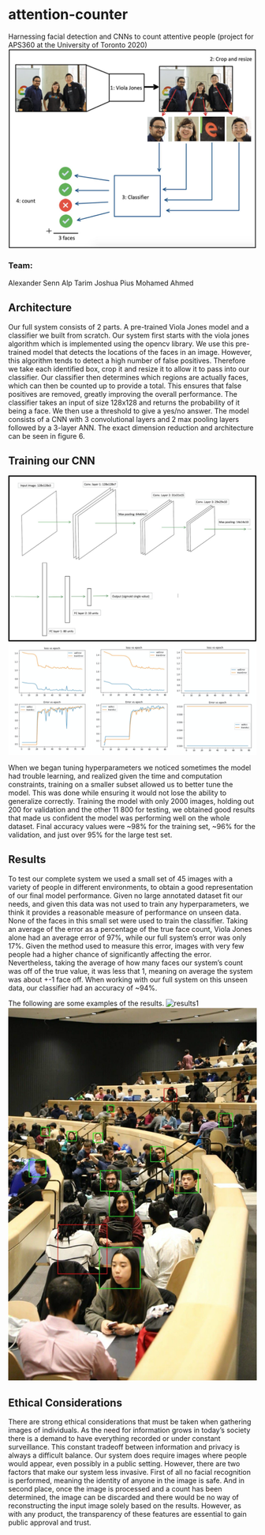 # attention-counter
Harnessing facial detection and CNNs to count attentive people (project for APS360 at the University of Toronto 2020)
![model-outline](modelOutline.png)

### Team:
Alexander Senn
Alp Tarim
Joshua Pius
Mohamed Ahmed

## Architecture
Our full system consists of 2 parts. A pre-trained Viola Jones model and a classifier we built from scratch.
Our system first starts with the viola jones algorithm which is implemented using the opencv library. We use this pre-trained model that detects the locations of the faces in an image. However, this algorithm tends to detect a high number of false positives.
Therefore we take each identified box, crop it and resize it to allow it to pass into our classifier. Our classifier then determines which regions are actually faces, which can then be counted up to provide a total. This ensures that false positives are removed, greatly improving the overall performance.
The classifier takes an input of size 128x128 and returns the probability of it being a face. We then use a threshold to give a yes/no answer. The model consists of a CNN with 3 convolutional layers and 2 max pooling layers followed by a 3-layer ANN. The exact dimension reduction and architecture can be seen in figure 6.

## Training our CNN
![Layer-diagram](CNNlayers.png)
![training-results](training-results.png)

When we began tuning hyperparameters we noticed sometimes the model had trouble learning, and realized given the time and computation constraints, training on a smaller subset allowed us to better tune the model. This was done while ensuring it would not lose the ability to generalize correctly.
Training the model with only 2000 images, holding out 200 for validation and the other 11 800 for testing, we obtained good results that made us confident the model was performing well on the whole dataset. Final accuracy values were ~98% for the training set, ~96% for the validation, and just over 95% for the large test set.

## Results
To test our complete system we used a small set of 45 images with a variety of people in different environments, to obtain a good representation of our final model performance. Given no large annotated dataset fit our needs, and given this data was not used to train any hyperparameters, we think it provides a reasonable measure of performance on unseen data. None of the faces in this small set were used to train the classifier.
Taking an average of the error as a percentage of the true face count, Viola Jones alone had an average error of 97%, while our full system’s error was only 17%. Given the method used to measure this error, images with very few people had a higher chance of significantly affecting the error. Nevertheless, taking the average of how many faces our system’s count was off of the true value, it was less that 1, meaning on average the system was about +-1 face off.
When working with our full system on this unseen data, our classifier had an accuracy of ~94%.

The following are some examples of the results.
![results1](results1.png)
![results2](results2.png)

## Ethical Considerations
There are strong ethical considerations that must be taken when gathering images of individuals. As the need for information grows in today’s society there is a demand to have everything recorded or under constant surveillance. This constant tradeoff between information and privacy is always a difficult balance. Our system does require images where people would appear, even possibly in a public setting. However, there are two factors that make our system less invasive. First of all no facial recognition is performed, meaning the identity of anyone in the image is safe. And in second place, once the image is processed and a count has been determined, the image can be discarded and there would be no way of reconstructing the input image solely based on the results. However, as with any product, the transparency of these features are essential to gain public approval and trust.
